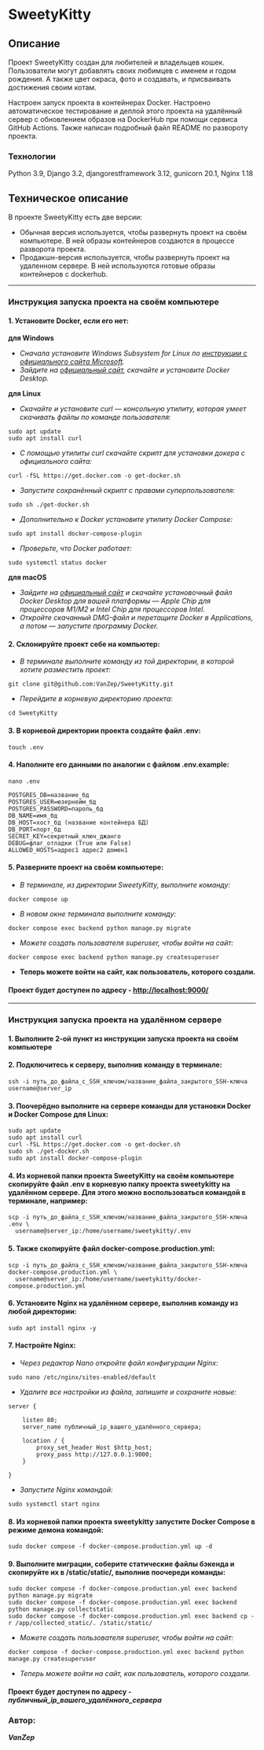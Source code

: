 # SweetyKitty

## Описание
<p>
  Проект SweetyKitty создан для любителей и владельцев кошек. Пользователи могут добавлять своих любимцев с именем и годом рождения. А также цвет окраса, фото и создавать, и присваивать достижения своим котам.
</p>
<p>
  Настроен запуск проекта в контейнерах Docker. Настроено автоматическое тестирование и деплой этого проекта на удалённый сервер с обновлением образов на DockerHub при помощи сервиса GitHub Actions. Также написан подробный файл README по развороту проекта.
</p>

### Технологии
Python 3.9, Django 3.2, djangorestframework 3.12, gunicorn 20.1, Nginx 1.18

## Техническое описание
В проекте SweetyKitty есть две версии:
- Обычная версия используется, чтобы развернуть проект на своём компьютере. В ней образы контейнеров создаются в процессе разворота проекта.
- Продакшн-версия используется, чтобы развернуть проект на удаленном сервере. В ней используются готовые образы контейнеров с dockerhub.
<!--- Проект доступен по адресу - [http://kittybook.sytes.net/](http://kittybook.sytes.net/)
- Статус последнего workflow: ![workflow status](https://github.com/VanZep/SweetyKitty/actions/workflows/main.yml/badge.svg)-->
---
### Инструкция запуска проекта на своём компьютере
#### 1. Установите Docker, если его нет:
**для Windows**

- *Сначала установите Windows Subsystem for Linux по [инструкции с официального сайта Microsoft](https://learn.microsoft.com/ru-ru/windows/wsl/install).*
- *Зайдите на [официальный сайт](https://www.docker.com/products/docker-desktop/), скачайте и установите Docker Desktop.*

**для Linux**

- *Скачайте и установите curl — консольную утилиту, которая умеет скачивать файлы по команде пользователя:*
```
sudo apt update
sudo apt install curl
```
- *С помощью утилиты curl скачайте скрипт для установки докера с официального сайта:*
```
curl -fSL https://get.docker.com -o get-docker.sh
```
- *Запустите сохранённый скрипт с правами суперпользователя:*
```
sudo sh ./get-docker.sh
```
- *Дополнительно к Docker установите утилиту Docker Compose:*
```
sudo apt install docker-compose-plugin
```
- *Проверьте, что Docker работает:*
```
sudo systemctl status docker
```

**для macOS**

- *Зайдите на [официальный сайт](https://www.docker.com/products/docker-desktop/) и скачайте установочный файл Docker Desktop для вашей платформы — Apple Chip для процессоров M1/M2 и Intel Chip для процессоров Intel.*
- *Откройте скачанный DMG-файл и перетащите Docker в Applications, а потом — запустите программу Docker.*

#### 2. Склонируйте проект себе на компьютер:
- *В терминале выполните команду из той директории, в которой хотите разместить проект:*
```
git clone git@github.com:VanZep/SweetyKitty.git
```
- *Перейдите в корневую директорию проекта:*
```
cd SweetyKitty
```
#### 3. В корневой директории проекта создайте файл .env:
```
touch .env
```
#### 4. Наполните его данными по аналогии с файлом .env.example:
```
nano .env
```
```
POSTGRES_DB=название_бд
POSTGRES_USER=юзернейм_бд
POSTGRES_PASSWORD=пароль_бд
DB_NAME=имя_бд
DB_HOST=хост_бд (название контейнера БД)
DB_PORT=порт_бд
SECRET_KEY=секретный_ключ_джанго
DEBUG=флаг_отладки (True или False)
ALLOWED_HOSTS=адрес1 адрес2 домен1
```
#### 5. Разверните проект на своём компьютере:
- *В терминале, из директории SweetyKitty, выполните команду:*
```
docker compose up
```
- *В новом окне терминала выполните команду:*
```
docker compose exec backend python manage.py migrate
```
- *Можете создать пользователя superuser, чтобы войти на сайт:*
```
docker compose exec backend python manage.py createsuperuser
```

- **Теперь можете войти на сайт, как пользователь, которого создали.**

#### Проект будет доступен по адресу - [http://localhost:9000/](http://localhost:9000/)
---
### Инструкция запуска проекта на удалённом сервере
#### 1. Выполните 2-ой пункт из инструкции запуска проекта на своём компьютере
#### 2. Подключитесь к серверу, выполнив команду в терминале:
```
ssh -i путь_до_файла_с_SSH_ключом/название_файла_закрытого_SSH-ключа username@server_ip
```
#### 3. Поочерёдно выполните на сервере команды для установки Docker и Docker Compose для Linux:
```
sudo apt update
sudo apt install curl
curl -fSL https://get.docker.com -o get-docker.sh
sudo sh ./get-docker.sh
sudo apt install docker-compose-plugin
```
#### 4. Из корневой папки проекта SweetyKitty на своём компьютере скопируйте файл .env в корневую папку проекта sweetykitty на удалённом сервере. Для этого можно воспользоваться командой в терминале, например:
```
scp -i путь_до_файла_с_SSH_ключом/название_файла_закрытого_SSH-ключа .env \
  username@server_ip:/home/username/sweetykitty/.env
```
#### 5. Также скопируйте файл docker-compose.production.yml:
```
scp -i путь_до_файла_с_SSH_ключом/название_файла_закрытого_SSH-ключа docker-compose.production.yml \
  username@server_ip:/home/username/sweetykitty/docker-compose.production.yml
```
#### 6. Установите Nginx на удалённом сервере, выполнив команду из любой директории:
```
sudo apt install nginx -y
```
#### 7. Настройте Nginx:
- *Через редактор Nano откройте файл конфигурации Nginx:*
```
sudo nano /etc/nginx/sites-enabled/default
```
- *Удалите все настройки из файла, запишите и сохраните новые:*
```
server {

    listen 80;
    server_name публичный_ip_вашего_удалённого_сервера;
    
    location / {
        proxy_set_header Host $http_host;
        proxy_pass http://127.0.0.1:9000;
    }

}
```
- *Запустите Nginx командой:*
```
sudo systemctl start nginx
```
#### 8. Из корневой папки проекта sweetykitty запустите Docker Compose в режиме демона командой:
```
sudo docker compose -f docker-compose.production.yml up -d
```
#### 9. Выполните миграции, соберите статические файлы бэкенда и скопируйте их в /static/static/, выполнив поочереди команды:
```
sudo docker compose -f docker-compose.production.yml exec backend python manage.py migrate
sudo docker compose -f docker-compose.production.yml exec backend python manage.py collectstatic
sudo docker compose -f docker-compose.production.yml exec backend cp -r /app/collected_static/. /static/static/
```
- *Можете создать пользователя superuser, чтобы войти на сайт:*
```
docker compose -f docker-compose.production.yml exec backend python manage.py createsuperuser
```
- *Теперь можете войти на сайт, как пользователь, которого создали.*
#### Проект будет доступен по адресу - ***публичный_ip_вашего_удалённого_сервера***

### Автор:
***VanZep***
